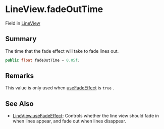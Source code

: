 # LineView.fadeOutTime

Field in [LineView](/docs/api/csharp/yarn.unity.legacy.lineview.md)

## Summary


The time that the fade effect will take to fade lines out.


```csharp
public float fadeOutTime = 0.05f;
```

## Remarks

This value is only used when  [useFadeEffect](yarn.unity.legacy.lineview.usefadeeffect.md)  is
`true` .

## See Also

* [LineView.useFadeEffect](/docs/api/csharp/yarn.unity.legacy.lineview.usefadeeffect.md): Controls whether the line view should fade in when lines appear, and fade out when lines disappear.

